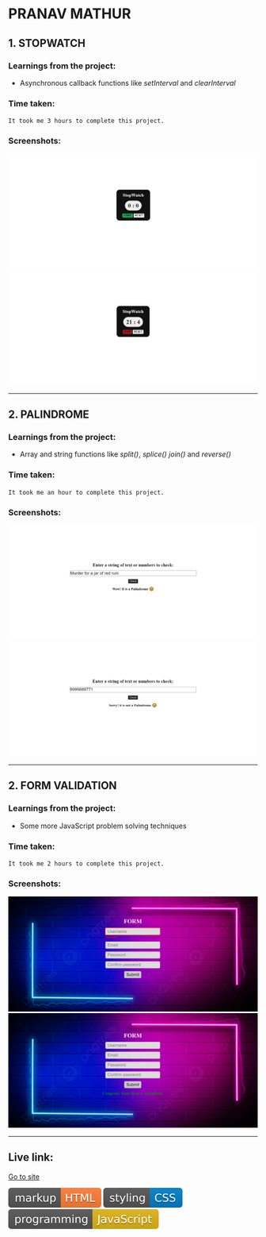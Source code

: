# PRANAV MATHUR

## 1. STOPWATCH

### Learnings from the project:

- Asynchronous callback functions like _setInterval_ and _clearInterval_

### Time taken:

    It took me 3 hours to complete this project.

### Screenshots:

![screencapture](./images/stopwatch1.png)
![screencapture](./images/stopwatch2.png)

---

## 2. PALINDROME

### Learnings from the project:

- Array and string functions like _split()_, _splice()_ _join()_ and _reverse()_

### Time taken:

    It took me an hour to complete this project.

### Screenshots:

![screencapture](./images/palindrome2.png)
![screencapture](./images/palindrome3.png)

---

## 2. FORM VALIDATION

### Learnings from the project:

- Some more JavaScript problem solving techniques

### Time taken:

    It took me 2 hours to complete this project.

### Screenshots:

![screencapture](./images/form1.png)
![screencapture](./images/form2.png)

---

## Live link:

[Go to site](https://more-javascript-projects.netlify.app/)

![markup language](./images/markup-HTML-orange.svg)
![style sheet language](./images/styling-CSS-blue.svg)
![programming language](./images/programming-JavaScript-yellow.svg)

